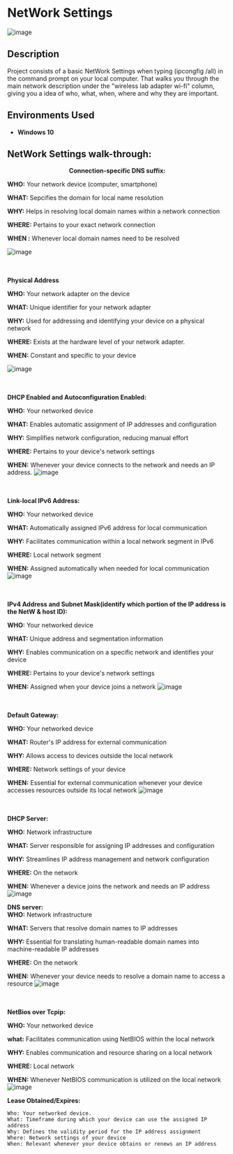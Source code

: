 <h1>NetWork Settings</h1>

![image](https://github.com/oscarwinters/oscarwinterss/assets/146681785/bab19e1b-9916-444f-968c-bd7ee1f9384f)





<h2>Description</h2>
Project consists of a basic NetWork Settings when typing (ipcongfig /all) in the command prompt on your local computer. That walks you through the main network description under the "wireless lab adapter wi-fi" column, giving you a idea of who, what, when, where and why they are important. 

<br />




<h2>Environments Used </h2>

- <b>Windows 10</b> 

<h2> NetWork Settings walk-through:</h2>
 
<p align="center">
<b> Connection-specific DNS suffix: </b>

  <b>WHO:</b> Your network device (computer, smartphone)

  <b>WHAT:</b> Sepcifies the domain for local name resolution

  <b>WHY:</b> Helps in resolving local domain names within a network connection

  <b>WHERE:</b> Pertains to your exact network connection 

  <b>WHEN :</b>  Whenever local domain names need to be resolved
  

  ![image](https://github.com/oscarwinters/oscarwinterss/assets/146681785/e624676d-ded7-43ec-8a3e-dbfccc2ba7c4)

<br />
<br />
<b> Physical Address </b>  <br/>

<b> WHO:</b> Your network adapter on the device

<b> WHAT:</b> Unique identifier for your network adapter

<b> WHY:</b> Used for addressing and identifying your device on a physical network

<b> WHERE:</b> Exists at the hardware level of your network adapter.

<b> WHEN:</b> Constant and specific to your device 




![image](https://github.com/oscarwinters/oscarwinterss/assets/146681785/b65dbfe2-228f-42e8-84f8-509fafe7aaab)

<br />
<br />
<b> DHCP Enabled and Autoconfiguration Enabled: </b> <br/>

<b> WHO:</b> Your networked device

<b> WHAT:</b> Enables automatic assignment of IP addresses and configuration

<b> WHY:</b> Simplifies network configuration, reducing manual effort

<b> WHERE:</b> Pertains to your device's network settings

<b> WHEN:</b> Whenever your device connects to the network and needs an IP address. 
![image](https://github.com/oscarwinters/oscarwinterss/assets/146681785/ba29ad8f-5c85-48ca-b549-8216bc9bf017)

<br />
<br />
<b>Link-local IPv6 Address:</b>  <br/>

<b> WHO:</b> Your networked device

<b> WHAT:</b> Automatically assigned IPv6 address for local communication

<b> WHY:</b> Facilitates communication within a local network segment in IPv6

<b> WHERE:</b> Local network segment

<b> WHEN:</b> Assigned automatically when needed for local communication 
![image](https://github.com/oscarwinters/oscarwinterss/assets/146681785/7c4de7fc-e639-460d-847f-d6ff8314889f)

<br />
<br />
<b>IPv4 Address and Subnet Mask(identify which portion of the IP address is the NetW & host ID):</b>  <br/>

<b> WHO:</b> Your networked device

<b> WHAT:</b> Unique address and segmentation information

<b> WHY:</b> Enables communication on a specific network and identifies your device

<b> WHERE:</b> Pertains to your device's network settings

<b> WHEN:</b> Assigned when your device joins a network 
![image](https://github.com/oscarwinters/oscarwinterss/assets/146681785/4f812beb-6705-4490-a4b0-668f4669f4f7)



<br />
<br />
<b>Default Gateway:</b>  <br/>

<b> WHO:</b> Your networked device

<b> WHAT:</b> Router's IP address for external communication

<b> WHY:</b> Allows access to devices outside the local network

<b> WHERE:</b> Network settings of your device

<b> WHEN:</b> Essential for external communication whenever your device accesses resources outside its local network 
![image](https://github.com/oscarwinters/oscarwinterss/assets/146681785/b9d39c61-723c-4b00-bd8a-ee0d8b0abf28)

<br />
<br />
<b>DHCP Server:</b> <br/>

<b> WHO:</b> Network infrastructure

<b> WHAT:</b> Server responsible for assigning IP addresses and configuration

<b> WHY:</b> Streamlines IP address management and network configuration

<b> WHERE:</b> On the network

<b> WHEN:</b> Whenever a device joins the network and needs an IP address 
![image](https://github.com/oscarwinters/oscarwinterss/assets/146681785/18fb8187-28d0-4447-a9ba-54bf72c9c08c)



<b>DNS server:</b>  <br/>
<b> WHO:</b> Network infrastructure

<b> WHAT:</b> Servers that resolve domain names to IP addresses

<b> WHY:</b> Essential for translating human-readable domain names into machine-readable IP addresses

<b> WHERE:</b> On the network

<b> WHEN:</b> Whenever your device needs to resolve a domain name to access a resource 
![image](https://github.com/oscarwinters/oscarwinterss/assets/146681785/6cb05522-1645-46b7-88d1-55402148fa51)


<br />
<br />
<b> NetBios over Tcpip:</b> <br/>

<b> WHO:</b> Your networked device

<b> what:</b> Facilitates communication using NetBIOS within the local network

<b> WHY:</b> Enables communication and resource sharing on a local network

<b> WHERE:</b> Local network

<b> WHEN:</b> Whenever NetBIOS communication is utilized on the local network 
![image](https://github.com/oscarwinters/oscarwinterss/assets/146681785/f973abc0-6c11-4a3d-99a2-05449c2e3af9)


<b> Lease Obtained/Expires:</b>

    Who: Your networked device.
    What: Timeframe during which your device can use the assigned IP address
    Why: Defines the validity period for the IP address assignment
    Where: Network settings of your device
    When: Relevant whenever your device obtains or renews an IP address

<!--
 ```diff
- text in red
+ text in green
! text in orange
# text in gray
@@ text in purple (and bold)@@
```
--!>

<!--
 ```diff
- text in red
+ text in green
! text in orange
# text in gray
